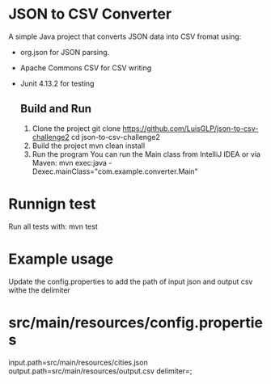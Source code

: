 # JSON to CSV Converter
A simple Java project that converts JSON data into CSV fromat using:
- org.json for JSON parsing.
- Apache Commons CSV for CSV writing
- Junit 4.13.2 for testing

  ## Build and Run
  1. Clone the project
     git clone https://github.com/LuisGLP/json-to-csv-challenge2
     cd json-to-csv-challenge2
  2. Build the project
     mvn clean install
  3. Run the program
     You can run the Main class from IntelliJ IDEA or via Maven:
     mvn exec:java -Dexec.mainClass="com.example.converter.Main"
# Runnign test
Run all tests with:
mvn test

# Example usage
Update the config.properties to add the path of input json and output csv withe the delimiter
# src/main/resources/config.properties
input.path=src/main/resources/cities.json
output.path=src/main/resources/output.csv
delimiter=;

